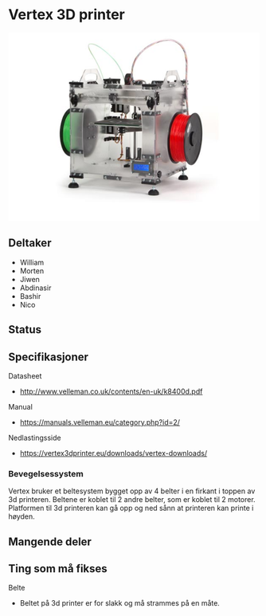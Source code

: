 # Vertex 3D printer
![Vertex k8400 3D printer](k8400.jpg)

## Deltaker

  - William
  - Morten
  - Jiwen
  - Abdinasir
  - Bashir
  - Nico
  
## Status

## Specifikasjoner

Datasheet
  - http://www.velleman.co.uk/contents/en-uk/k8400d.pdf

Manual
  - https://manuals.velleman.eu/category.php?id=2/

Nedlastingsside
  - https://vertex3dprinter.eu/downloads/vertex-downloads/

### Bevegelsessystem
Vertex bruker et beltesystem bygget opp av 4 belter i en firkant i toppen av 3d printeren. Beltene er koblet til 2 andre belter, som er koblet til 2 motorer.
Platformen til 3d printeren kan gå opp og ned sånn at printeren kan printe i høyden.

## Mangende deler

## Ting som må fikses

Belte
  - Beltet på 3d printer er for slakk og må strammes på en måte.